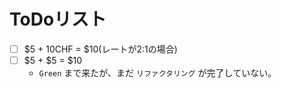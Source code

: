 # ToDoリスト
- [ ] $5 + 10CHF = $10(レートが2:1の場合)
- [ ] $5 + $5 = $10
    - `Green` まで来たが、まだ `リファクタリング` が完了していない。
